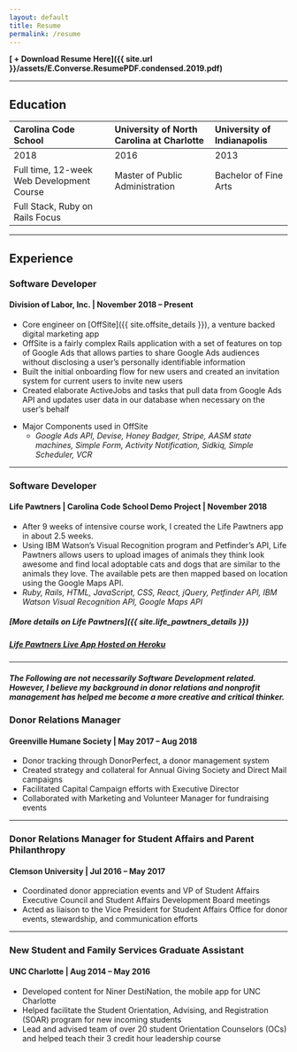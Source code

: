 ```yaml
---
layout: default
title: Resume
permalink: /resume
---
```


**[ + Download Resume Here]({{ site.url }}/assets/E.Converse.ResumePDF.condensed.2019.pdf)**

* * *

## **Education**

| **Carolina Code School**                      | **University of North Carolina at Charlotte** | **University of Indianapolis** |
|:------------------------------------------|:------------------------------------------|:---------------------------|
| 2018                                      | 2016                                      | 2013                       |
| Full time, 12-week Web Development Course | Master of Public Administration           | Bachelor of Fine Arts      |
| Full Stack, Ruby on Rails Focus           |                                           |                            |

* * *

## **Experience**
### Software Developer
#### Division of Labor, Inc. | November 2018 – Present

*   Core engineer on [OffSite]({{ site.offsite_details }}), a venture backed digital marketing app
*   OffSite is a fairly complex Rails application with a set of features on top of Google Ads that allows parties to share Google Ads audiences without disclosing a user’s personally identifiable information
*   Built the initial onboarding flow for new users and created an invitation system for current users to invite new users
*   Created elaborate ActiveJobs and tasks that pull data from Google Ads API and updates user data in our database when necessary on the user’s behalf
- Major Components used in OffSite
  - _Google Ads API, Devise, Honey Badger, Stripe, AASM state machines, Simple Form, Activity Notification, Sidkiq, Simple Scheduler, VCR_

* * *

### Software Developer
#### Life Pawtners | Carolina Code School Demo Project | November 2018

*   After 9 weeks of intensive course work, I created the Life Pawtners app in about 2.5 weeks.
*   Using IBM Watson’s Visual Recognition program and Petfinder’s API, Life Pawtners allows users to upload images of animals they think look awesome and find local adoptable cats and dogs that are similar to the animals they love. The available pets are then mapped based on location using the Google Maps API.
*   _Ruby, Rails, HTML, JavaScript, CSS, React, jQuery, Petfinder API, IBM Watson Visual Recognition API, Google Maps API_


##### [More details on Life Pawtners]({{ site.life_pawtners_details }})
##### [Life Pawtners Live App Hosted on Heroku](https://lifepawtners.herokuapp.com/)

* * *

##### _The Following are not necessarily Software Development related. However, I believe my background in donor relations and nonprofit management has helped me become a more creative and critical thinker._

### Donor Relations Manager
#### Greenville Humane Society | May 2017 – Aug 2018

*   Donor tracking through DonorPerfect, a donor management system
*   Created strategy and collateral for Annual Giving Society and Direct Mail campaigns
*   Facilitated Capital Campaign efforts with Executive Director
*   Collaborated with Marketing and Volunteer Manager for fundraising events

* * *

### Donor Relations Manager for Student Affairs and Parent Philanthropy
#### Clemson University | Jul 2016 – May 2017

*   Coordinated donor appreciation events and VP of Student Affairs Executive Council and Student Affairs Development Board meetings
*   Acted as liaison to the Vice President for Student Affairs Office for donor events, stewardship, and communication efforts

* * *

### New Student and Family Services Graduate Assistant
#### UNC Charlotte | Aug 2014 – May 2016

*   Developed content for Niner DestiNation, the mobile app for UNC Charlotte
*   Helped facilitate the Student Orientation, Advising, and Registration (SOAR) program for new incoming students
*   Lead and advised team of over 20 student Orientation Counselors (OCs) and helped teach their 3 credit hour leadership course
